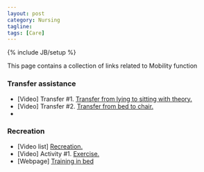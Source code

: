 ```yaml
---
layout: post
category: Nursing
tagline: 
tags: [Care]
---
```

{% include JB/setup %}

This page contains a collection of links related to Mobility function

### Transfer assistance ###
* [Video] Transfer #1. [Transfer from lying to sitting with theory.](https://www.minnanokaigo.com/channel/theory/no1/)
* [Video] Transfer #2. [Transfer from bed to chair.](https://www.minnanokaigo.com/channel/transfer/no3/)
* 

### Recreation ###
* [Video list] [Recreation.](https://www.minnanokaigo.com/channel/recreation/)
* [Video] Activity #1. [Exercise.](https://www.minnanokaigo.com/channel/recreation/no2/)
* [Webpage] [Training in bed](https://www.careonline.com.tw/2019/04/muscle.html)
